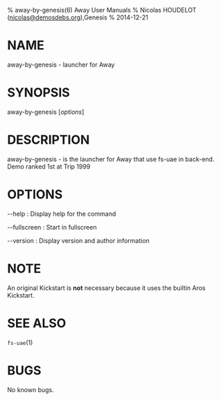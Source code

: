 % away-by-genesis(6) Away User Manuals
% Nicolas HOUDELOT (nicolas@demosdebs.org),Genesis
% 2014-12-21

# NAME
away-by-genesis - launcher for Away

# SYNOPSIS
away-by-genesis [*options*]

# DESCRIPTION
away-by-genesis - is the launcher for Away that use fs-uae in back-end.  
Demo ranked 1st at Trip 1999

# OPTIONS
\--help
:   Display help for the command

\--fullscreen
:   Start in fullscreen

\--version
:   Display version and author information

# NOTE
An original Kickstart is **not** necessary because it uses the builtin Aros Kickstart.

# SEE ALSO
`fs-uae`(1)

# BUGS
No known bugs.
